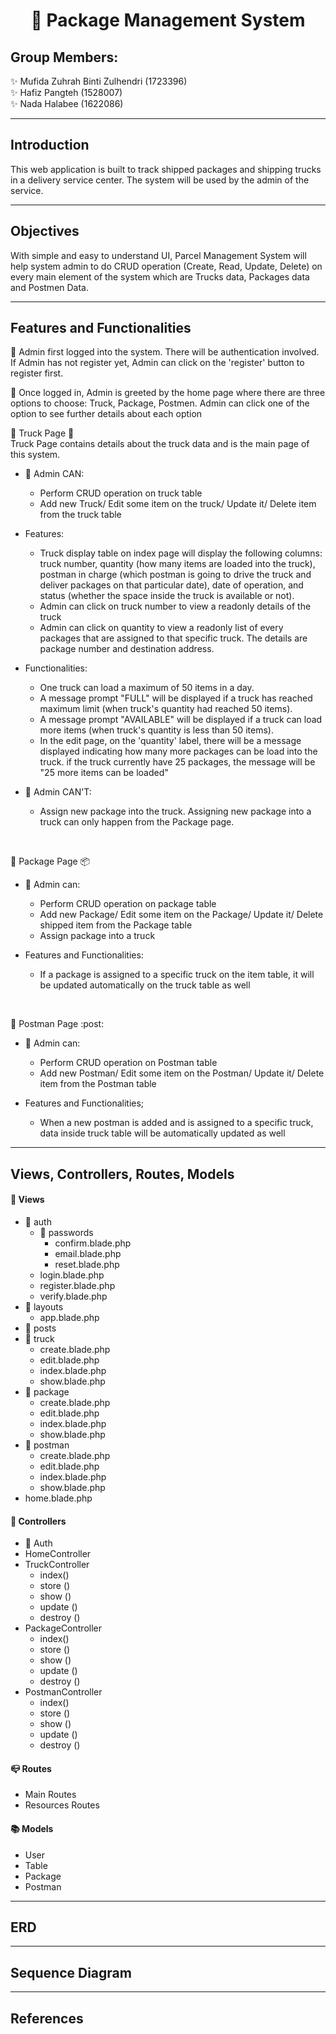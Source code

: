 
# <div align="center"> :truck: Package Management System </div>

## Group Members:

:sparkles: Mufida Zuhrah Binti Zulhendri (1723396) <br/>
:sparkles: Hafiz Pangteh (1528007) <br/>
:sparkles: Nada Halabee (1622086) 

---

## Introduction

This web application is built to track shipped packages and shipping trucks in a delivery service center. The system will be used by the admin of the service. 

---

## Objectives

With simple and easy to understand UI, Parcel Management System will help system admin to do CRUD operation (Create, Read, Update, Delete) on every main element of the system which are Trucks data, Packages data and Postmen Data.

---

## Features and Functionalities

:pushpin: Admin first logged into the system. There will be authentication involved. If Admin has not register yet, Admin can click on the 'register' button to register first. <br />

:pushpin: Once logged in, Admin is greeted by the home page where there are three options to choose: Truck, Package, Postmen. Admin can click one of the option to see further details about each option <br />

:pushpin: Truck Page :truck: <br />
Truck Page contains details about the truck data and is the main page of this system.

- :man: Admin CAN: <br/>
  * Perform CRUD operation on truck table
  * Add new Truck/ Edit some item on the truck/ Update it/ Delete item from the truck table

- Features:
  * Truck display table on index page will display the following columns: truck number, quantity (how many items are loaded into the truck), postman in charge (which postman is going to drive the truck and deliver packages on that particular date), date of operation, and status (whether the space inside the truck is available or not).   
  * Admin can click on truck number to view a readonly details of the truck
  * Admin can click on quantity to view a readonly list of every packages that are assigned to that specific truck. The details are package number and destination address.

- Functionalities:
  * One truck can load a maximum of 50 items in a day.
  * A message prompt "FULL" will be displayed if a truck has reached maximum limit (when truck's quantity had reached 50 items).
  * A message prompt "AVAILABLE" will be displayed if a truck can load more items (when truck's quantity is less than 50 items).
  * In the edit page, on the 'quantity' label, there will be a message displayed indicating how many more packages can be load into the truck. if the truck currently have 25 packages, the message will be "25 more items can be loaded"
  
- :man: Admin CAN'T: <br/>
  * Assign new package into the truck. Assigning new package into a truck can only happen from the Package page. 
  
<br />

:pushpin: Package Page :package:

- :man: Admin can:
  * Perform CRUD operation on package table
  * Add new Package/ Edit some item on the Package/ Update it/ Delete shipped item from the Package table
  * Assign package into a truck
  
- Features and Functionalities:
  * If a package is assigned to a specific truck on the item table, it will be updated automatically on the truck table as well
  
<br />
  
:pushpin: Postman Page :post:

- :man: Admin can:
  * Perform CRUD operation on Postman table
  * Add new Postman/ Edit some item on the Postman/ Update it/ Delete item from the Postman table
  
- Features and Functionalities;
  * When a new postman is added and is assigned to a specific truck, data inside truck table will be automatically updated as well

---

## Views, Controllers, Routes, Models

#### :scroll: Views
- :file_folder: auth
    * :file_folder: passwords
        * confirm.blade.php
        * email.blade.php
        * reset.blade.php
  * login.blade.php
  * register.blade.php
  * verify.blade.php
- :file_folder: layouts
  * app.blade.php
- :file_folder: posts
- :file_folder: truck
  * create.blade.php
  * edit.blade.php
  * index.blade.php
  * show.blade.php
- :file_folder: package
  * create.blade.php
  * edit.blade.php
  * index.blade.php
  * show.blade.php
- :file_folder: postman
  * create.blade.php
  * edit.blade.php
  * index.blade.php
  * show.blade.php
- home.blade.php

#### :hammer: Controllers
- :file_folder: Auth
- HomeController
- TruckController
  * index()
  * store ()
  * show ()
  * update ()
  * destroy ()
- PackageController
  * index()
  * store ()
  * show ()
  * update ()
  * destroy ()
- PostmanController
  * index()
  * store ()
  * show ()
  * update ()
  * destroy ()

#### :mailbox_closed: Routes

- Main Routes
- Resources Routes

#### :books: Models
- User
- Table
- Package
- Postman

---

## ERD

---

## Sequence Diagram

---

## References

